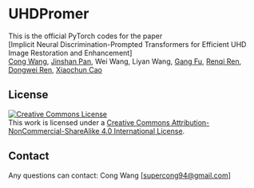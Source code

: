 # UHDPromer 

This is the official PyTorch codes for the paper  
[Implicit Neural Discrimination-Prompted
Transformers for Efficient UHD Image
Restoration and Enhancement]  
[Cong Wang](https://scholar.google.com/citations?user=0DrHHRwAAAAJ&hl=zh-CN), [Jinshan Pan](https://jspan.github.io/), Wei Wang, Liyan Wang, [Gang Fu](https://scholar.google.com/citations?hl=zh-CN&user=2k1Hcd4AAAAJ), [Renqi Ren](https://scholar.google.com/citations?user=VwfgfR8AAAAJ&hl=zh-CN), [Dongwei Ren](https://scholar.google.com/citations?hl=zh-CN&user=pKmdGZgAAAAJ), [Xiaochun Cao](https://scholar.google.com/citations?user=PDgp6OkAAAAJ&hl=zh-CN)


## License

<a rel="license" href="http://creativecommons.org/licenses/by-nc-sa/4.0/"><img alt="Creative Commons License" style="border-width:0" src="https://i.creativecommons.org/l/by-nc-sa/4.0/88x31.png" /></a><br />This work is licensed under a <a rel="license" href="http://creativecommons.org/licenses/by-nc-sa/4.0/">Creative Commons Attribution-NonCommercial-ShareAlike 4.0 International License</a>.

## Contact

Any questions can contact: Cong Wang [supercong94@gmail.com]

